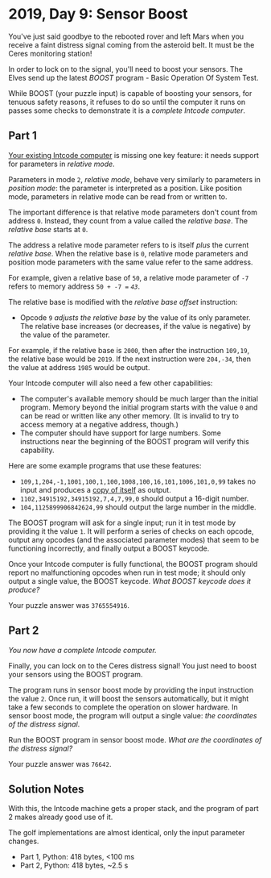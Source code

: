 # 2019, Day 9: Sensor Boost

You've just said goodbye to the rebooted rover and left Mars when you receive a faint distress signal coming from the asteroid belt. It must be the Ceres monitoring station!

In order to lock on to the signal, you'll need to boost your sensors. The Elves send up the latest _BOOST_ program - Basic Operation Of System Test.

While BOOST (your puzzle input) is capable of boosting your sensors, for tenuous safety reasons, it refuses to do so until the computer it runs on passes some checks to demonstrate it is a _complete Intcode computer_.

## Part 1

[Your existing Intcode computer](../05) is missing one key feature: it needs support for parameters in _relative mode_.

Parameters in mode `2`, _relative mode_, behave very similarly to parameters in _position mode_: the parameter is interpreted as a position. Like position mode, parameters in relative mode can be read from or written to.

The important difference is that relative mode parameters don't count from address `0`. Instead, they count from a value called the _relative base_. The _relative base_ starts at `0`.

The address a relative mode parameter refers to is itself _plus_ the current _relative base_. When the relative base is `0`, relative mode parameters and position mode parameters with the same value refer to the same address.

For example, given a relative base of `50`, a relative mode parameter of `-7` refers to memory address `50 + -7 =` _`43`_.

The relative base is modified with the _relative base offset_ instruction:

*   Opcode `9` _adjusts the relative base_ by the value of its only parameter. The relative base increases (or decreases, if the value is negative) by the value of the parameter.

For example, if the relative base is `2000`, then after the instruction `109,19`, the relative base would be `2019`. If the next instruction were `204,-34`, then the value at address `1985` would be output.

Your Intcode computer will also need a few other capabilities:

*   The computer's available memory should be much larger than the initial program. Memory beyond the initial program starts with the value `0` and can be read or written like any other memory. (It is invalid to try to access memory at a negative address, though.)
*   The computer should have support for large numbers. Some instructions near the beginning of the BOOST program will verify this capability.

Here are some example programs that use these features:

*   `109,1,204,-1,1001,100,1,100,1008,100,16,101,1006,101,0,99` takes no input and produces a [copy of itself](https://en.wikipedia.org/wiki/Quine_(computing)) as output.
*   `1102,34915192,34915192,7,4,7,99,0` should output a 16-digit number.
*   `104,1125899906842624,99` should output the large number in the middle.

The BOOST program will ask for a single input; run it in test mode by providing it the value `1`. It will perform a series of checks on each opcode, output any opcodes (and the associated parameter modes) that seem to be functioning incorrectly, and finally output a BOOST keycode.

Once your Intcode computer is fully functional, the BOOST program should report no malfunctioning opcodes when run in test mode; it should only output a single value, the BOOST keycode. _What BOOST keycode does it produce?_

Your puzzle answer was `3765554916`.

## Part 2

_You now have a complete Intcode computer._

Finally, you can lock on to the Ceres distress signal! You just need to boost your sensors using the BOOST program.

The program runs in sensor boost mode by providing the input instruction the value `2`. Once run, it will boost the sensors automatically, but it might take a few seconds to complete the operation on slower hardware. In sensor boost mode, the program will output a single value: _the coordinates of the distress signal_.

Run the BOOST program in sensor boost mode. _What are the coordinates of the distress signal?_

Your puzzle answer was `76642`.


## Solution Notes

With this, the Intcode machine gets a proper stack, and the program of part 2 makes already good use of it.

The golf implementations are almost identical, only the input parameter changes.

* Part 1, Python: 418 bytes, <100 ms
* Part 2, Python: 418 bytes, ~2.5 s
